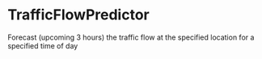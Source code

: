 # TrafficFlowPredictor
Forecast (upcoming 3 hours) the traffic flow at the specified location for a specified time of day
